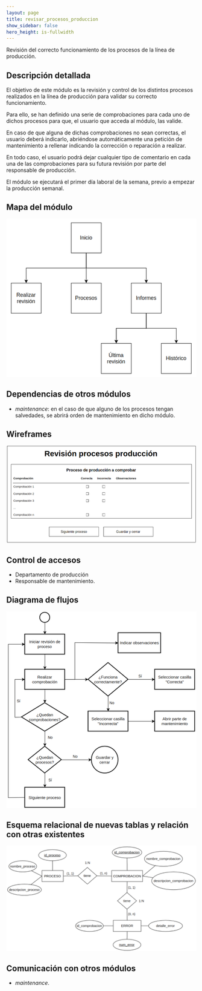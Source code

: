 ```yaml
---
layout: page
title: revisar_procesos_produccion
show_sidebar: false
hero_height: is-fullwidth
---
```


Revisión del correcto funcionamiento de los procesos de la línea de producción.

## Descripción detallada

El objetivo de este módulo es la revisión y control de los distintos procesos realizados en la línea de producción para validar su correcto funcionamiento.

Para ello, se han definido una serie de comprobaciones para cada uno de dichos procesos para que, el usuario que acceda al módulo, las valide.

En caso de que alguna de dichas comprobaciones no sean correctas, el usuario deberá indicarlo, abriéndose automáticamente una petición de mantenimiento a rellenar indicando la corrección o reparación a realizar.

En todo caso, el usuario podrá dejar cualquier tipo de comentario en cada una de las comprobaciones para su futura revisión por parte del responsable de producción.

El módulo se ejecutará el primer día laboral de la semana, previo a empezar la producción semanal.

## Mapa del módulo

![Mapa del módulo](../images/revisar_procesos_produccion_mapa.png)

## Dependencias de otros módulos

* *maintenance*: en el caso de que alguno de los procesos tengan salvedades, se abrirá orden de mantenimiento en dicho módulo.

## Wireframes

![Wireframe](../images/revisar_procesos_produccion_wireframe.png)

## Control de accesos

* Departamento de producción
* Responsable de mantenimiento.

## Diagrama de flujos

![Flujograma](../images/revisar_procesos_produccion_flujograma.png)

## Esquema relacional de nuevas tablas y relación con otras existentes

![Entidad relación](../images/revisar_procesos_produccion_tablas.png)

## Comunicación con otros módulos

* *maintenance*.





